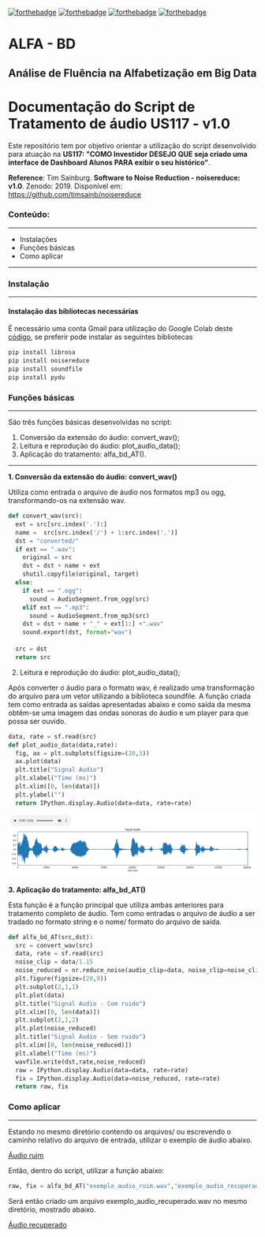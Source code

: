 [![forthebadge](https://img.shields.io/static/v1?label=Project&message=ALFA-BD&color=4ce600&logo=GitHub&logoColor=FFFFFF&labelColor=&style=for-the-badge)](https://github.com/AlfaBD/ibpl-alfa-bd-2021/projects/16)
[![forthebadge](https://img.shields.io/static/v1?label=Author&message=TS-01&color=4ce600&logo=GitHub&logoColor=FFFFFF&labelColor=&style=for-the-badge)](https://github.com/AlfaBD/ibpl-alfa-bd-2021/projects/16)
[![forthebadge](https://img.shields.io/static/v1?label=Python&message=3.7+&color=blue&logo=Python&logoColor=FFFFFF&labelColor=&style=for-the-badge)](https://docs.python.org/3/)
[![forthebadge](https://img.shields.io/static/v1?label=Tim%20Sainburg&message=noisereduce&color=orange&logo=&logoColor=FFFFFF&labelColor=&style=for-the-badge)](https://github.com/timsainb/noisereduce)


# ALFA - BD
## Análise de Fluência na Alfabetização em Big Data

# Documentação do Script de Tratamento de áudio US117 - v1.0

Este repositório tem por objetivo orientar a utilização do script desenvolvido para atuação na **US117: "COMO Investidor
DESEJO QUE seja criado uma interface de Dashboard Alunos
PARA exibir o seu histórico"**.

**Reference**: Tim Sainburg. **Software to Noise Reduction - noisereduce: v1.0**. Zenodo: 2019. Disponível em: https://github.com/timsainb/noisereduce

### Conteúdo:
---
* Instalações
* Funções básicas
* Como aplicar
---

### Instalação
---

#### Instalação das bibliotecas necessárias

É necessário uma conta Gmail para utilização do Google Colab deste [código](https://github.com/AlfaBD/ibpl-alfa-bd-2021/blob/homologacao/audiotreatment/ALFA_BD_Audio_Treatment.ipynb), se preferir pode instalar as seguintes bibliotecas

```python
pip install librosa
pip install noisereduce
pip install soundfile
pip install pydu
```

### Funções básicas
---
São três funções básicas desenvolvidas no script:
1. Conversão da extensão do áudio: convert_wav();
2. Leitura e reprodução do áudio: plot_audio_data();
3. Aplicação do tratamento: alfa_bd_AT().
---
**1. Conversão da extensão do áudio: convert_wav()**

Utiliza como entrada o arquivo de áudio nos formatos mp3 ou ogg, transformando-os na extensão wav.
```python
def convert_wav(src):
  ext = src[src.index('.'):]
  name =  src[src.index('/') + 1:src.index('.')]
  dst = "converted/"
  if ext == ".wav":
    original = src
    dst = dst + name + ext
    shutil.copyfile(original, target)
  else:
    if ext == ".ogg":
      sound = AudioSegment.from_ogg(src)
    elif ext == ".mp3":
      sound = AudioSegment.from_mp3(src)
    dst = dst + name + "_" + ext[1:] +".wav"
    sound.export(dst, format="wav")

  src = dst
  return src
```
2. Leitura e reprodução do áudio: plot_audio_data();

Após converter o áudio para o formato wav, é realizado uma transformação do arquivo para um vetor utilizando a biblioteca soundfile. A função criada tem como entrada as saídas apresentadas abaixo e como saída da mesma obtêm-se uma imagem das ondas sonoras do áudio e um player para que possa ser ouvido.
```Python
data, rate = sf.read(src)
def plot_audio_data(data,rate):
  fig, ax = plt.subplots(figsize=(20,3))
  ax.plot(data)
  plt.title("Signal Audio")
  plt.xlabel("Time (ms)")
  plt.xlim([0, len(data)])
  plt.ylabel("")
  return IPython.display.Audio(data=data, rate=rate)
  ```
  ![Plot](./image_1.png)

**3. Aplicação do tratamento: alfa_bd_AT()**

Esta função é a função principal que utiliza ambas anteriores para tratamento completo de áudio. Tem como entradas o arquivo de áudio a ser tradado no formato string e o nome/ formato do arquivo de saída.
```Python
def alfa_bd_AT(src,dst):
  src = convert_wav(src)
  data, rate = sf.read(src)
  noise_clip = data/1.15
  noise_reduced = nr.reduce_noise(audio_clip=data, noise_clip=noise_clip,prop_decrease=1.0,  verbose=True)
  plt.figure(figsize=(20,9))
  plt.subplot(2,1,1)
  plt.plot(data)
  plt.title("Signal Audio - Com ruido")
  plt.xlim([0, len(data)])
  plt.subplot(2,1,2)
  plt.plot(noise_reduced)
  plt.title("Signal Audio - Sem ruido")
  plt.xlim([0, len(noise_reduced)])
  plt.xlabel("Time (ms)")
  wavfile.write(dst,rate,noise_reduced)
  raw = IPython.display.Audio(data=data, rate=rate)
  fix = IPython.display.Audio(data=noise_reduced, rate=rate)
  return raw, fix
```
### Como aplicar
---
Estando no mesmo diretório contendo os arquivos/ ou escrevendo o caminho relativo do arquivo de entrada, utilizar o exemplo de áudio abaixo.

[Áudio ruim](/exemplo_audio_ruim.wav)

Então, dentro do script, utilizar a função abaixo:

```python
raw, fix = alfa_bd_AT("exemplo_audio_ruim.wav","exemplo_audio_recuperado.mp3")
```
Será então criado um arquivo exemplo_audio_recuperado.wav no mesmo diretório, mostrado abaixo.

[Áudio recuperado](/exemplo_audio_recuperado.wav)

